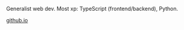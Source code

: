 
Generalist web dev. Most xp: TypeScript (frontend/backend), Python.

[github.io](https://wkrueger.github.io)
